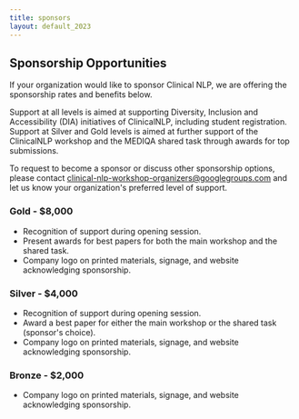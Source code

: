```yaml
---
title: sponsors
layout: default_2023
---
```


## Sponsorship Opportunities
If your organization would like to sponsor Clinical NLP, we are offering the sponsorship rates and benefits below.

Support at all levels is aimed at supporting Diversity, Inclusion and Accessibility (DIA) initiatives of ClinicalNLP, including student registration.
Support at Silver and Gold levels is aimed at further support of the ClinicalNLP workshop and the MEDIQA shared task through awards for top submissions.

To request to become a sponsor or discuss other sponsorship options, please contact <clinical-nlp-workshop-organizers@googlegroups.com> and let us know your organization's preferred level of support.

### Gold - $8,000
* Recognition of support during opening session.
* Present awards for best papers for both the main workshop and the shared task.
* Company logo on printed materials, signage, and website acknowledging sponsorship.

### Silver - $4,000
* Recognition of support during opening session.
* Award a best paper for either the main workshop or the shared task (sponsor's choice).
* Company logo on printed materials, signage, and website acknowledging sponsorship.

### Bronze - $2,000
* Company logo on printed materials, signage, and website acknowledging sponsorship.
